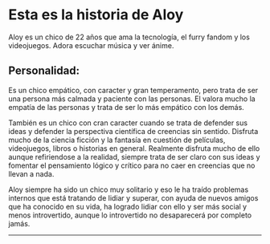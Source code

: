 # Esta es la historia de Aloy
Aloy es un chico de 22 años que ama la tecnología, el furry fandom y los videojuegos.
Adora escuchar música y ver ánime. 

## Personalidad:
Es un chico empático, con caracter y gran temperamento, pero trata de ser una persona más calmada y paciente con las personas.
El valora mucho la empatía de las personas y trata de ser lo más empático con los demás.

También es un chico con cran caracter cuando se trata de defender sus ideas y defender la perspectiva científica de creencias sin sentido.
Disfruta mucho de la ciencia ficción y la fantasía en cuestión de películas, videojuegos, libros o historias en general.
Realmente disfruta mucho de ello aunque refiriendose a la realidad, siempre trata de ser claro con sus ideas y fomentar el pensamiento lógico y crítico para no caer en creencias que no llevan a nada.

Aloy siempre ha sido un chico muy solitario y eso le ha traído problemas internos que está tratando de lidiar y superar, con ayuda de nuevos amigos que ha conocido en su vida, ha logrado lidiar con ello y ser más social y menos introvertido, aunque lo introvertido no desaparecerá por completo jamás.
****